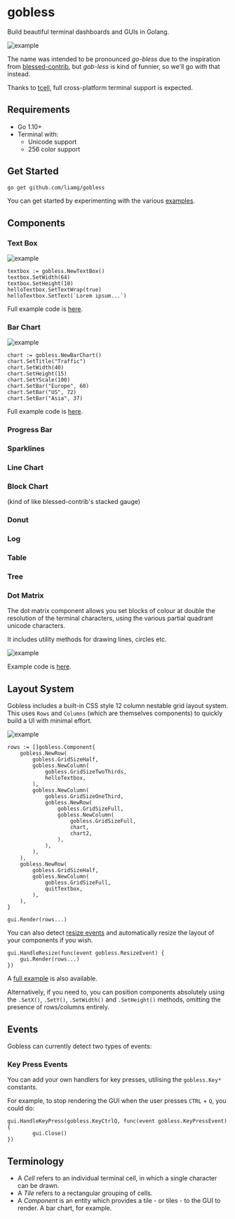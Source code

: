 # gobless
Build beautiful terminal dashboards and GUIs in Golang. 

![example](./_examples/gridlayout/example.png)

The name was intended to be pronounced _go-bless_ due to the inspiration from [blessed-contrib](https://github.com/yaronn/blessed-contrib), but _gob-less_ is kind of funnier, so we'll go with that instead.

Thanks to [tcell](https://github.com/gdamore/tcell), full cross-platform terminal support is expected.

## Requirements

- Go 1.10+
- Terminal with:
  - Unicode support
  - 256 color support

## Get Started

```bash
go get github.com/liamg/gobless
```

You can get started by experimenting with the various [examples](_examples/).

## Components

### Text Box

![example](./_examples/textbox/example.png)

```golang
textbox := gobless.NewTextBox()
textbox.SetWidth(64)
textbox.SetHeight(10)
helloTextbox.SetTextWrap(true)
helloTextbox.SetText(`Lorem ipsum...`)
```

Full example code is [here](_examples/textbox).

### Bar Chart

![example](./_examples/barchart/example.gif)

```golang
chart := gobless.NewBarChart()
chart.SetTitle("Traffic")
chart.SetWidth(40)
chart.SetHeight(15)
chart.SetYScale(100)
chart.SetBar("Europe", 60)
chart.SetBar("US", 72)
chart.SetBar("Asia", 37)
```

Full example code is [here](_examples/barchart).

### Progress Bar

### Sparklines

### Line Chart

### Block Chart

(kind of like blessed-contrib's stacked gauge)

### Donut

### Log

### Table

### Tree

### Dot Matrix

The dot matrix component allows you set blocks of colour at double the resolution of the terminal characters, using the various partial quadrant unicode characters.

It includes utility methods for drawing lines, circles etc.

![example](./_examples/dotmatrix/example.png)

Example code is [here](_examples/dotmatrix).

## Layout System

Gobless includes a built-in CSS style 12 column nestable grid layout system. This uses `Rows` and `Columns` (which are themselves components) to quickly build a UI with minimal effort. 

![example](./_examples/gridlayout/example.png)

```golang
rows := []gobless.Component{
	gobless.NewRow(
		gobless.GridSizeHalf,
		gobless.NewColumn(
			gobless.GridSizeTwoThirds,
			helloTextbox,
		),
		gobless.NewColumn(
			gobless.GridSizeOneThird,
			gobless.NewRow(
				gobless.GridSizeFull,
				gobless.NewColumn(
					gobless.GridSizeFull,
					chart,
					chart2,
				),
			),
		),
	), 
	gobless.NewRow(
		gobless.GridSizeHalf,
		gobless.NewColumn(
			gobless.GridSizeFull,
			quitTextbox,
		),
	),
}

gui.Render(rows...)
```

You can also detect [resize events](#events) and automatically resize the layout of your components if you wish.

```golang
gui.HandleResize(func(event gobless.ResizeEvent) {
	gui.Render(rows...)
})
```

A [full example](_examples/gridlayout) is also available.

Alternatively, if you need to, you can position components absolutely using the `.SetX()`, `.SetY()`, `.SetWidth()` and `.SetHeight()` methods, omitting the presence of rows/columns entirely.

## Events

Gobless can currently detect two types of events:

### Key Press Events

You can add your own handlers for key presses, utilising the `gobless.Key*` constants.

For example, to stop rendering the GUI when the user presses `CTRL` + `Q`, you could do:

```
gui.HandleKeyPress(gobless.KeyCtrlQ, func(event gobless.KeyPressEvent){
		gui.Close()
})
```

## Terminology

- A *Cell* refers to an individual terminal cell, in which a single character can be drawn.
- A *Tile* refers to a rectangular grouping of cells.
- A *Component* is an entity which provides a tile - or tiles - to the GUI to render. A bar chart, for example.
